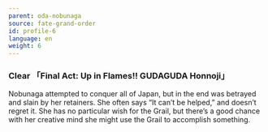 ```yaml
---
parent: oda-nobunaga
source: fate-grand-order
id: profile-6
language: en
weight: 6
---
```


### Clear 「Final Act: Up in Flames!! GUDAGUDA Honnoji」

Nobunaga attempted to conquer all of Japan, but in the end was betrayed and slain by her retainers. She often says “It can’t be helped,” and doesn’t regret it.
She has no particular wish for the Grail, but there’s a good chance with her creative mind she might use the Grail to accomplish something.
